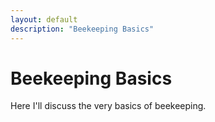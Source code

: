 ```yaml
---
layout: default
description: "Beekeeping Basics"
---
```


<h1>Beekeeping Basics</h1>
Here I'll discuss the very basics of beekeeping.
